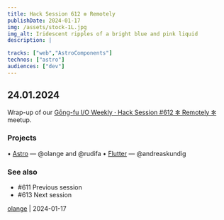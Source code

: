 ```yaml
---
title: Hack Session 612 ✼ Remotely
publishDate: 2024-01-17
img: /assets/stock-1L.jpg
img_alt: Iridescent ripples of a bright blue and pink liquid
description: |

tracks: ["web","AstroComponents"]
technos: ["astro"]
audiences: ["dev"]
---
```


## 24.01.2024

Wrap-up of our [Gōng-fu I/O Weekly · Hack Session #612 ✼ Remotely ✼](https://www.meetup.com/fr-FR/gōngfuio/events/298335459/) meetup.

### Projects

• [Astro](https://astro.build) — @olange and @rudifa
• [Flutter](https://flutter.dev) — @andreaskundig

### See also

* #611 Previous session
* #613 Next session

[olange](https://github.com/olange) | 2024-01-17


